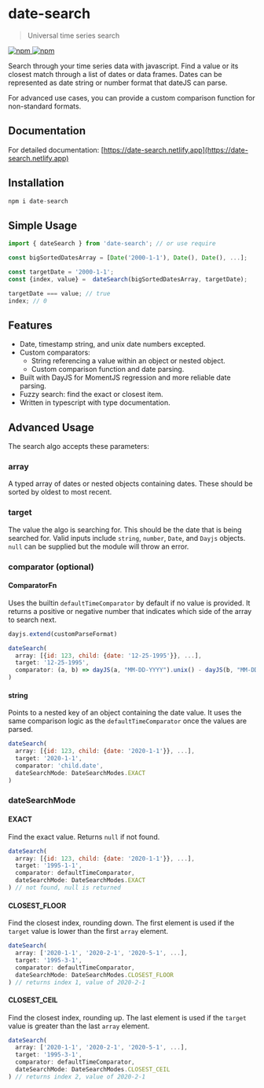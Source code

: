 # date-search
> Universal time series search

[![npm](https://img.shields.io/npm/v/date-search?color=red)
![npm](https://img.shields.io/npm/dw/date-search)](https://www.npmjs.com/package/date-search)

Search through your time series data with javascript. Find a value or its closest match through a list of dates or data frames. Dates can be represented as date string or number format that dateJS can parse.

For advanced use cases, you can provide a custom comparison function for non-standard formats.

## Documentation

For detailed documentation: [https://date-search.netlify.app](https://date-search.netlify.app)

## Installation

```js
npm i date-search
```

## Simple Usage

```js
import { dateSearch } from 'date-search'; // or use require

const bigSortedDatesArray = [Date('2000-1-1'), Date(), Date(), ...];

const targetDate = '2000-1-1';
const {index, value} =  dateSearch(bigSortedDatesArray, targetDate);

targetDate === value; // true
index; // 0
```

## Features

- Date, timestamp string, and unix date numbers excepted.
- Custom comparators:
  - String referencing a value within an object or nested object.
  - Custom comparison function and date parsing.
- Built with DayJS for MomentJS regression and more reliable date parsing.
- Fuzzy search: find the exact or closest item.
- Written in typescript with type documentation.

## Advanced Usage

The search algo accepts these parameters:

### array

A typed array of dates or nested objects containing dates. These should be sorted by oldest to most recent.

### target

The value the algo is searching for. This should be the date that is being searched for. Valid inputs include `string`, `number`, `Date`, and `Dayjs` objects. `null` can be supplied but the module will throw an error.

### comparator (optional)

#### ComparatorFn

Uses the builtin `defaultTimeComparator` by default if no value is provided. It returns a positive or negative number that indicates which side of the array to search next.

```js
dayjs.extend(customParseFormat)

dateSearch(
  array: [{id: 123, child: {date: '12-25-1995'}}, ...],
  target: '12-25-1995',
  comparator: (a, b) => dayJS(a, "MM-DD-YYYY").unix() - dayJS(b, "MM-DD-YYYY").unix(),
)
```

#### string

Points to a nested key of an object containing the date value. It uses the same comparison logic as the `defaultTimeComparator` once the values are parsed.

```js
dateSearch(
  array: [{id: 123, child: {date: '2020-1-1'}}, ...],
  target: '2020-1-1',
  comparator: 'child.date',
  dateSearchMode: DateSearchModes.EXACT
)
```

### dateSearchMode

#### EXACT

Find the exact value. Returns `null` if not found.

```js
dateSearch(
  array: [{id: 123, child: {date: '2020-1-1'}}, ...],
  target: '1995-1-1',
  comparator: defaultTimeComparator,
  dateSearchMode: DateSearchModes.EXACT
) // not found, null is returned
```

#### CLOSEST_FLOOR

Find the closest index, rounding down. The first element is used if the `target` value is lower than the first `array` element.

```js
dateSearch(
  array: ['2020-1-1', '2020-2-1', '2020-5-1', ...],
  target: '1995-3-1',
  comparator: defaultTimeComparator,
  dateSearchMode: DateSearchModes.CLOSEST_FLOOR
) // returns index 1, value of 2020-2-1
```

#### CLOSEST_CEIL

Find the closest index, rounding up. The last element is used if the `target` value is greater than the last `array` element.

```js
dateSearch(
  array: ['2020-1-1', '2020-2-1', '2020-5-1', ...],
  target: '1995-3-1',
  comparator: defaultTimeComparator,
  dateSearchMode: DateSearchModes.CLOSEST_CEIL
) // returns index 2, value of 2020-2-1
```

